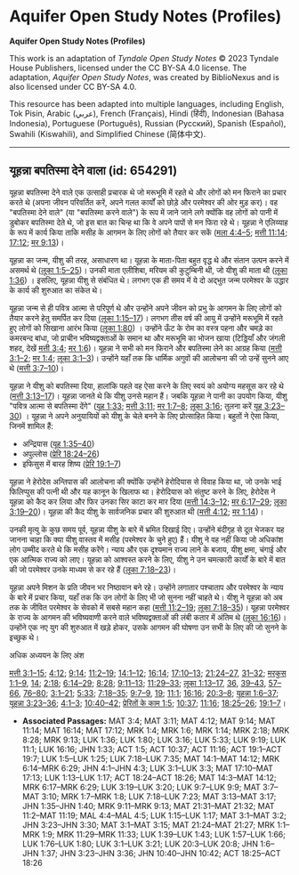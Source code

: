 # Aquifer Open Study Notes (Profiles)

**Aquifer Open Study Notes (Profiles)**

This work is an adaptation of *Tyndale Open Study Notes* © 2023 Tyndale House Publishers, licensed under the CC BY\-SA 4\.0 license. The adaptation, *Aquifer Open Study Notes*, was created by BiblioNexus and is also licensed under CC BY\-SA 4\.0\.

This resource has been adapted into multiple languages, including English, Tok Pisin, Arabic (عربي), French (Français), Hindi (हिंदी), Indonesian (Bahasa Indonesia), Portuguese (Português), Russian (Русский), Spanish (Español), Swahili (Kiswahili), and Simplified Chinese (简体中文).



--------------------------------

## यूहन्ना बपतिस्मा देने वाला (id: 654291)

यूहन्ना बपतिस्मा देने वाले एक उत्साही प्रचारक थे जो मरूभूमि में रहते थे और लोगों को मन फिराने का प्रचार करते थे (अपना जीवन परिवर्तित करें, अपने गलत कार्यों को छोड़े और परमेश्वर की ओर मुड़ कर)। वह "बपतिस्मा देने वाले" (या "बपतिस्मा करने वाले") के रूप में जाने जाने लगे क्योंकि वह लोगों को पानी में डुबोकर बपतिस्मा देते थे, जो इस बात का चिन्ह था कि वे अपने पापों से मन फिरा रहे थे। यूहन्ना ने एलिय्याह के रूप में कार्य किया ताकि मसीह के आगमन के लिए लोगों को तैयार कर सकें ([मला 4:4–5](https://ref.ly/Mal4:4-Mal4:5); [मत्ती 11:14](https://ref.ly/Matt11:14); [17:12](https://ref.ly/Matt17:12); [मर 9:13](https://ref.ly/Mark9:13))।

यूहन्ना का जन्म, यीशु की तरह, असाधारण था। यूहन्ना के माता\-पिता बहुत वृद्ध थे और संतान उत्पन करने में असमर्थ थे ([लूका 1:5–25](https://ref.ly/Luke1:5-Luke1:25))। उनकी माता एलीशिबा, मरियम की कुटुम्बिनी थी, जो यीशु की माता थी ([लूका 1:36](https://ref.ly/Luke1:36)) । इसलिए, यूहन्ना यीशु से संबंधित थे। लगभग एक ही समय में ये दो अद्भुत जन्म परमेश्वर के उद्धार के कार्य की शुरुआत का संकेत थे।

यूहन्ना जन्म से ही पवित्र आत्मा से परिपूर्ण थे और उन्होंने अपने जीवन को प्रभु के आगमन के लिए लोगों को तैयार करने हेतु समर्पित कर दिया ([लूका 1:15–17](https://ref.ly/Luke1:15-Luke1:17))। लगभग तीस वर्ष की आयु में उन्होंने मरूभूमि में रहते हुए लोगों को सिखाना आरंभ किया ([लूका 1:80](https://ref.ly/Luke1:80)) । उन्होंने ऊँट के रोम का वस्त्र पहना और चमड़े का कमरबन्द बांधा, जो प्राचीन भविष्यद्वक्ताओं के समान था और मरूभूमि का भोजन खाया (टिड्डियाँ और जंगली शहद, देखें [मत्ती 3:4](https://ref.ly/Matt3:4); [मर 1:6](https://ref.ly/Mark1:6))। यूहन्ना ने सभी को मन फिराने और बपतिस्मा लेने का आग्रह किया ([मत्ती 3:1–2](https://ref.ly/Matt3:1-Matt3:2); [मर 1:4](https://ref.ly/Mark1:4); [लूका 3:1–3](https://ref.ly/Luke3:1-Luke3:3))। उन्होंने यहाँ तक कि धार्मिक अगुवों की आलोचना की जो उन्हें सुनने आए थे ([मत्ती 3:7–10](https://ref.ly/Matt3:7-Matt3:10))।

यूहन्ना ने यीशु को बपतिस्मा दिया, हालांकि पहले वह ऐसा करने के लिए स्वयं को अयोग्य महसूस कर रहे थे ([मत्ती 3:13–17](https://ref.ly/Matt3:13-Matt3:17))। यूहन्ना जानते थे कि यीशु उनसे महान हैं। जबकि यूहन्ना ने पानी का उपयोग किया, यीशु "पवित्र आत्मा से बपतिस्मा देंगे" ([यूह 1:33](https://ref.ly/John1:33); [मत्ती 3:11](https://ref.ly/Matt3:11); [मर 1:7–8](https://ref.ly/Mark1:7-Mark1:8); [लूका 3:16](https://ref.ly/Luke3:16); तुलना करें [यूह 3:23–30](https://ref.ly/John3:23-John3:30)) । यूहन्ना ने अपने अनुयायियों को यीशु के चेले बनने के लिए प्रोत्साहित किया। बहुतों ने ऐसा किया, जिनमें शामिल हैं:

* अन्द्रियास ([यूह 1:35–40](https://ref.ly/John1:35-John1:40))
* अपुल्लोस ([प्रेरि 18:24–26](https://ref.ly/Acts18:24-Acts18:26))
* इफिसुस में बारह शिष्य ([प्रेरि 19:1–7](https://ref.ly/Acts19:1-Acts19:7))

यूहन्ना ने हेरोदेस अन्तिपास की आलोचना की क्योंकि उन्होंने हेरोदियास से विवाह किया था, जो उनके भाई फिलिप्पुस की पत्नी थी और यह कानून के खिलाफ था। हेरोदियास को संतुष्ट करने के लिए, हेरोदेस ने यूहन्ना को कैद कर लिया और फिर उनका सिर काटा कर मार दिया ([मत्ती 14:3–12](https://ref.ly/Matt14:3-Matt14:12); [मर 6:17–29](https://ref.ly/Mark6:17-Mark6:29); [लूका 3:19–20](https://ref.ly/Luke3:19-Luke3:20))। यूहन्ना की कैद यीशु के सार्वजनिक प्रचार की शुरुआत थी ([मत्ती 4:12](https://ref.ly/Matt4:12); [मर 1:14](https://ref.ly/Mark1:14))।

 उनकी मृत्यु के कुछ समय पूर्व, यूहन्ना यीशु के बारे में भ्रमित दिखाई दिए। उन्होंने बंदीगृह से दूत भेजकर यह जानना चाहा कि क्या यीशु वास्तव में मसीह (परमेश्वर के चुने हुए) हैं। यीशु ने वह नहीं किया जो अधिकांश लोग उम्मीद करते थे कि मसीह करेंगे। न्याय और एक दृश्यमान राज्य लाने के बजाय, यीशु क्षमा, चंगाई और एक आत्मिक राज्य को लाए। यूहन्ना को आश्वस्त करने के लिए, यीशु ने उन चमत्कारी कार्यों के बारे में बात की जो परमेश्वर उनके माध्यम से कर रहे हैं ([लूका 7:18–23](https://ref.ly/Luke7:18-Luke7:23))।

यूहन्ना अपने मिशन के प्रति जीवन भर निष्ठावान बने रहे। उन्होंने लगातार पश्चाताप और परमेश्वर के न्याय के बारे में प्रचार किया, यहाँ तक कि उन लोगों के लिए भी जो सुनना नहीं चाहते थे। यीशु ने यूहन्ना को अब तक के जीवित परमेश्वर के सेवको में सबसे महान कहा ([मत्ती 11:2–19](https://ref.ly/Matt11:2-Matt11:19); [लूका 7:18–35](https://ref.ly/Luke7:18-Luke7:35))। यूहन्ना परमेश्वर के राज्य के आगमन की भविष्यवाणी करने वाले भविष्यद्वक्ताओं की लंबी कतार में अंतिम थे ([लूका 16:16](https://ref.ly/Luke16:16))। उन्होंने एक नए युग की शुरुआत में खड़े होकर, उसके आगमन की घोषणा उन सभी के लिए की जो सुनने के इच्छुक थे।

अधिक अध्ययन के लिए अंश

[मत्ती 3:1–15](https://ref.ly/Matt3:1-Matt3:15); [4:12](https://ref.ly/Matt4:12); [9:14](https://ref.ly/Matt9:14); [11:2–19](https://ref.ly/Matt11:2-Matt11:19); [14:1–12](https://ref.ly/Matt14:1-Matt14:12); [16:14](https://ref.ly/Matt16:14); [17:10–13](https://ref.ly/Matt17:10-Matt17:13); [21:24–27](https://ref.ly/Matt21:24-Matt21:27), [31–32](https://ref.ly/Matt21:31-Matt21:32); [मरकुस 1:1–9](https://ref.ly/Mark1:1-Mark1:9), [14](https://ref.ly/Mark1:14); [2:18](https://ref.ly/Mark2:18); [6:14–29](https://ref.ly/Mark6:14-Mark6:29); [8:28](https://ref.ly/Mark8:28); [9:11–13](https://ref.ly/Mark9:11-Mark9:13); [11:29–33](https://ref.ly/Mark11:29-Mark11:33); [लूका 1:13–17](https://ref.ly/Luke1:13-Luke1:17), [36](https://ref.ly/Luke1:36), [39–43](https://ref.ly/Luke1:39-Luke1:43), [57–66](https://ref.ly/Luke1:57-Luke1:66), [76–80](https://ref.ly/Luke1:76-Luke1:80); [3:1–21](https://ref.ly/Luke3:1-Luke3:21); [5:33](https://ref.ly/Luke5:33); [7:18–35](https://ref.ly/Luke7:18-Luke7:35); [9:7–9](https://ref.ly/Luke9:7-Luke9:9), [19](https://ref.ly/Luke9:19); [11:1](https://ref.ly/Luke11:1); [16:16](https://ref.ly/Luke16:16); [20:3–8](https://ref.ly/Luke20:3-Luke20:8); [यूहन्ना 1:6–37](https://ref.ly/John1:6-John1:37); [यूहन्ना 3:23–36](https://ref.ly/John3:23-John3:36); [4:1–3](https://ref.ly/John4:1-John4:3); [10:40–42](https://ref.ly/John10:40-John10:42); [प्रेरितों के काम 1:5](https://ref.ly/Acts1:5); [10:37](https://ref.ly/Acts10:37); [11:16](https://ref.ly/Acts11:16); [18:25–26](https://ref.ly/Acts18:25-Acts18:26); [19:1–7](https://ref.ly/Acts19:1-Acts19:7)।

* **Associated Passages:** MAT 3:4; MAT 3:11; MAT 4:12; MAT 9:14; MAT 11:14; MAT 16:14; MAT 17:12; MRK 1:4; MRK 1:6; MRK 1:14; MRK 2:18; MRK 8:28; MRK 9:13; LUK 1:36; LUK 1:80; LUK 3:16; LUK 5:33; LUK 9:19; LUK 11:1; LUK 16:16; JHN 1:33; ACT 1:5; ACT 10:37; ACT 11:16; ACT 19:1–ACT 19:7; LUK 1:5–LUK 1:25; LUK 7:18–LUK 7:35; MAT 14:1–MAT 14:12; MRK 6:14–MRK 6:29; JHN 4:1–JHN 4:3; LUK 3:1–LUK 3:3; MAT 17:10–MAT 17:13; LUK 1:13–LUK 1:17; ACT 18:24–ACT 18:26; MAT 14:3–MAT 14:12; MRK 6:17–MRK 6:29; LUK 3:19–LUK 3:20; LUK 9:7–LUK 9:9; MAT 3:7–MAT 3:10; MRK 1:7–MRK 1:8; LUK 7:18–LUK 7:23; MAT 3:13–MAT 3:17; JHN 1:35–JHN 1:40; MRK 9:11–MRK 9:13; MAT 21:31–MAT 21:32; MAT 11:2–MAT 11:19; MAL 4:4–MAL 4:5; LUK 1:15–LUK 1:17; MAT 3:1–MAT 3:2; JHN 3:23–JHN 3:30; MAT 3:1–MAT 3:15; MAT 21:24–MAT 21:27; MRK 1:1–MRK 1:9; MRK 11:29–MRK 11:33; LUK 1:39–LUK 1:43; LUK 1:57–LUK 1:66; LUK 1:76–LUK 1:80; LUK 3:1–LUK 3:21; LUK 20:3–LUK 20:8; JHN 1:6–JHN 1:37; JHN 3:23–JHN 3:36; JHN 10:40–JHN 10:42; ACT 18:25–ACT 18:26

